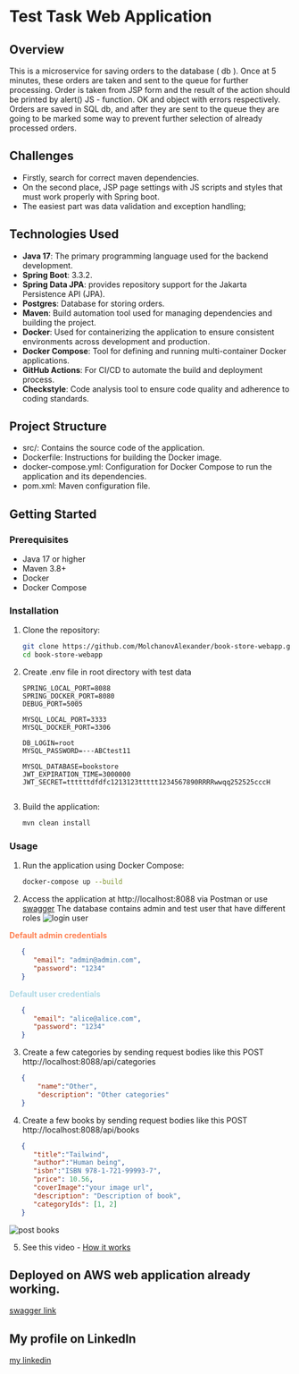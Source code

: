 # Test Task  Web Application

## Overview
This is a microservice for saving orders to the database ( db ). Once at 5 minutes, these orders are taken and sent to the queue for further processing.
Order is taken from JSP form and the result of the action should be printed by alert() JS - function. OK and object with errors respectively.
Orders are saved in SQL db, and after they are sent to the queue they are going to be marked some way to prevent further selection of already processed orders.

## Challenges
 - Firstly, search for correct maven dependencies.
 - On the second place, JSP page settings with JS scripts and styles that must work properly with Spring boot.
 - The easiest part was data validation and exception handling;


## Technologies Used
- **Java 17**: The primary programming language used for the backend development.
- **Spring Boot**: 3.3.2.
- **Spring Data JPA**:  provides repository support for the Jakarta Persistence API (JPA).
- **Postgres**: Database for storing orders.
- **Maven**: Build automation tool used for managing dependencies and building the project.
- **Docker**: Used for containerizing the application to ensure consistent environments across development and production.
- **Docker Compose**: Tool for defining and running multi-container Docker applications.
- **GitHub Actions**: For CI/CD to automate the build and deployment process.
- **Checkstyle**: Code analysis tool to ensure code quality and adherence to coding standards.

## Project Structure
 - src/: Contains the source code of the application.
 - Dockerfile: Instructions for building the Docker image.
 - docker-compose.yml: Configuration for Docker Compose to run the application and its dependencies.
 - pom.xml: Maven configuration file.

## Getting Started

### Prerequisites
- Java 17 or higher
- Maven 3.8+
- Docker
- Docker Compose 

### Installation

1. Clone the repository:
   ```sh
   git clone https://github.com/MolchanovAlexander/book-store-webapp.git
   cd book-store-webapp

2. Create .env file in root directory with test data
      ```plaintext
    SPRING_LOCAL_PORT=8088
    SPRING_DOCKER_PORT=8080
    DEBUG_PORT=5005
    
    MYSQL_LOCAL_PORT=3333
    MYSQL_DOCKER_PORT=3306
    
    DB_LOGIN=root
    MYSQL_PASSWORD=---ABCtest11
    
    MYSQL_DATABASE=bookstore
    JWT_EXPIRATION_TIME=3000000
    JWT_SECRET=ttttttdfdfc1213123ttttt1234567890RRRRwwqq252525cccH


3. Build the application:

    ```sh
    mvn clean install
   
### Usage

1. Run the application using Docker Compose:
    ```sh
    docker-compose up --build

2. Access the application at http://localhost:8088 via Postman or use [swagger](http://localhost:8088/api/swagger-ui/index.html#)
   The database contains admin and test user that have different roles 
   ![login user](pictures/5.png)

<span style="color: coral; font-weight: bold;">**Default admin credentials** </span><br>
```json
   {
      "email": "admin@admin.com",
      "password": "1234"
   }
   ``` 

<span style="color: lightblue; font-weight: bold;">**Default user credentials** </span>
```json
   {
      "email": "alice@alice.com",
      "password": "1234"
   }
   ```

3. Create a few categories by sending request bodies like this
   POST http://localhost:8088/api/categories

```json
   {
       "name":"Other",
       "description": "Other categories"
   }
   ``` 
4. Create a few books by sending request bodies like this
POST http://localhost:8088/api/books
```json
   {
      "title":"Tailwind",
      "author":"Human being",
      "isbn":"ISBN 978-1-721-99993-7",
      "price": 10.56,
      "coverImage":"your image url",
      "description": "Description of book",
      "categoryIds": [1, 2]
   }
   ``` 

   ![post books](pictures/6.png)

5. See this video - [How it works](https://www.loom.com/share/d9c9e98bd3e944c98975e8a004696c36?sid=a39d197c-43ae-4670-aac7-f7a1f121b173)

## Deployed on AWS web application already working.
 [swagger link](http://ec2-18-209-5-115.compute-1.amazonaws.com/api/swagger-ui/index.html#/)

## My profile on LinkedIn
 [my linkedin](https://www.linkedin.com/in/oleksandr-molchanov-438861226/)
